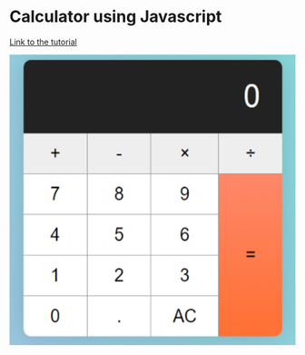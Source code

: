 # Calculator using Javascript

[Link to the tutorial](https://zellwk.com/blog/calculator-part-1/)

<img src="images/2.png" width="600" height="512">